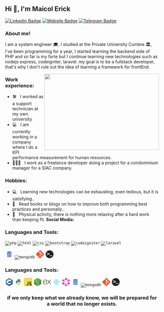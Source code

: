 ## Hi 👋, I'm Maicol Erick

[![Linkedin Badge](https://img.shields.io/badge/-LinkedIn-0e76a8?style=flat-square&logo=Linkedin&logoColor=white)](https://www.linkedin.com/in/maicolerickarteaga/)
[![Website Badge](https://img.shields.io/badge/Website-3b5998?style=flat-square&logo=google-chrome&logoColor=white)](https://laravelerick.000webhostapp.com/)
[![Telegram Badge](https://img.shields.io/badge/-Telegram-0088cc?style=flat-square&logo=Telegram&logoColor=white)]()

### About me! 
I am a system engineer 🎓, I studied at the Private University Cumbre 🏛, I've been programming for a year, I started learning the backend side of PHP and so far is my forte but I continue learning new technologies such as nodejs express, codeigniter, laravel. my goal is to be a fullstack developer, that's why I don't rule out the idea of learning a framework for frontEnd.

<img align="right" height="250" width="375" alt="" src="https://raw.githubusercontent.com/iampavangandhi/iampavangandhi/master/gifs/coder.gif" />

### Work experience:

- 🛠 &nbsp; I worked as a support technician at my own university
- 💻 &nbsp; I am currently working in a company where I do a KPI performance measurement for human resources.
- 👨🏻‍💻 &nbsp; I work as a freelance developer doing a project for a condominium manager for a SIAC company.

### Hobbies:

- 💻 &nbsp; Learning new technologies can be exhausting, even tedious, but it is satisfying..
- 📰 &nbsp; Read books or blogs on how to improve both programming best practices and personally..
- 🏐 &nbsp; Physical activity, there is nothing more relaxing after a hard work than keeping fit.
**Social Media:**

### Languages and Tools:
<code><img height="25" src="https://www.php.net/images/logos/new-php-logo.png" alt="php"></code>
<code><img height="30" src="https://cdn-icons-png.flaticon.com/512/732/732212.png" alt="html"></code>
<code><img height="30" src="https://cdn-icons-png.flaticon.com/512/732/732190.png" alt="css"></code>
<code><img height="30" src="https://getbootstrap.com/docs/5.3/assets/brand/bootstrap-logo-shadow.png" alt="bootstrap"></code>
<code><img height="30" src="https://codeigniter.com/favicons/favicon-32x32.png" alt="codeigniter"></code>
<code><img height="30" src="https://laravel.com/img/favicon/favicon-32x32.png" alt="laravel"></code>

<code><img height="27" src="https://raw.githubusercontent.com/github/explore/80688e429a7d4ef2fca1e82350fe8e3517d3494d/topics/sql/sql.png" alt="sql"></code>
<code><img height="27" src="https://encrypted-tbn0.gstatic.com/images?q=tbn%3AANd9GcSTTzPAw-55ssm1Im594xYZ9eRQu2JylrkYLg&usqp=CAU" alt="mongodb"></code>
<code><img height="27" src="https://raw.githubusercontent.com/devicons/devicon/master/icons/git/git-original.svg" alt="git"></code>
<code><img height="27" src="https://raw.githubusercontent.com/github/explore/80688e429a7d4ef2fca1e82350fe8e3517d3494d/topics/terminal/terminal.png" alt="terminal"></code>

### Languages and Tools:

<code><img height="27" src="https://raw.githubusercontent.com/github/explore/80688e429a7d4ef2fca1e82350fe8e3517d3494d/topics/cpp/cpp.png" alt="cpp"></code>
<code><img height="27" src="https://raw.githubusercontent.com/github/explore/80688e429a7d4ef2fca1e82350fe8e3517d3494d/topics/python/python.png" alt="python"></code>
<code><img height="27" src="https://raw.githubusercontent.com/github/explore/80688e429a7d4ef2fca1e82350fe8e3517d3494d/topics/javascript/javascript.png" alt="javascript"></code>
<code><img height="27" src="https://raw.githubusercontent.com/github/explore/80688e429a7d4ef2fca1e82350fe8e3517d3494d/topics/nodejs/nodejs.png" alt="nodejs"></code>
<code><img height="27" src="https://raw.githubusercontent.com/devicons/devicon/master/icons/express/express-original.svg" alt="expressjs"></code>
<code><img height="27" src="https://raw.githubusercontent.com/github/explore/80688e429a7d4ef2fca1e82350fe8e3517d3494d/topics/react/react.png" alt="react"></code>
<code><img height="27" src="https://raw.githubusercontent.com/github/explore/80688e429a7d4ef2fca1e82350fe8e3517d3494d/topics/graphql/graphql.png" alt="graphql"></code>
<code><img height="27" src="https://raw.githubusercontent.com/github/explore/80688e429a7d4ef2fca1e82350fe8e3517d3494d/topics/sql/sql.png" alt="sql"></code>
<code><img height="27" src="https://encrypted-tbn0.gstatic.com/images?q=tbn%3AANd9GcSTTzPAw-55ssm1Im594xYZ9eRQu2JylrkYLg&usqp=CAU" alt="mongodb"></code>
<code><img height="27" src="https://raw.githubusercontent.com/devicons/devicon/master/icons/git/git-original.svg" alt="git"></code>
<code><img height="27" src="https://raw.githubusercontent.com/github/explore/80688e429a7d4ef2fca1e82350fe8e3517d3494d/topics/terminal/terminal.png" alt="terminal"></code>

<div align="center">

### if we only keep what we already know, we will be prepared for a world that no longer exists. 

</div>

